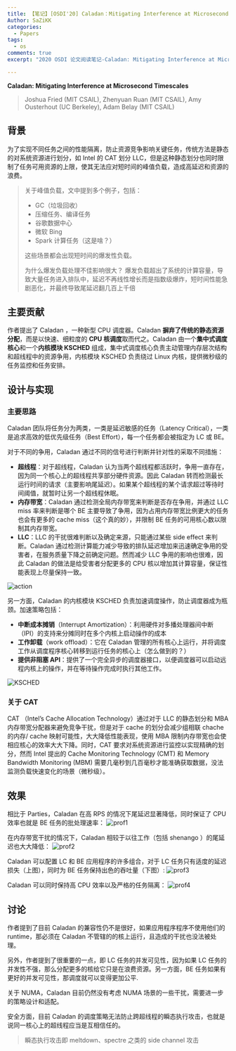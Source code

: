 ```yaml
---
title: 【笔记】[OSDI'20] Caladan：Mitigating Interference at Microsecond Timescales
Author: SaZiKK
categories:
  - Papers
tags:
  - os
comments: true
excerpt: "2020 OSDI 论文阅读笔记-Caladan: Mitigating Interference at Microsecond Timescales"

---
```


**Caladan: Mitigating Interference at Microsecond Timescales**
> Joshua Fried (MIT CSAIL), Zhenyuan Ruan (MIT CSAIL), Amy Ousterhout (UC Berkeley), Adam Belay (MIT CSAIL)

## 背景

为了实现不同任务之间的性能隔离，防止资源竞争影响关键任务，传统方法是静态的对系统资源进行划分，如 Intel 的 CAT 划分 LLC，但是这种静态划分也同时限制了任务可用资源的上限，使其无法应对短时间的峰值负载，造成高延迟和资源的浪费。
> 关于峰值负载，文中提到多个例子，包括：
> - GC（垃圾回收）
> - 压缩任务、编译任务
> - 谷歌数据中心
> - 微软 Bing
> - Spark 计算任务（这是啥？）
> 
> 这些场景都会出现短时间的爆发性负载。
> 
> 为什么爆发负载处理不佳影响很大？
> 爆发负载超出了系统的计算容量，导致大量任务进入排队中，延迟不再线性增长而是指数级爆炸，短时间性能急剧恶化，并最终导致尾延迟翻几百上千倍

## 主要贡献

作者提出了 Caladan ，一种新型 CPU 调度器。Caladan **摒弃了传统的静态资源分配**，而是以快速、细粒度的 **CPU 核调度**取而代之。Caladan 由一个**集中式调度核心**和一个**内核模块 KSCHED** 组成，集中式调度核心负责主动管理内存层次结构和超线程中的资源争用，内核模块 KSCHED 负责绕过 Linux 内核，提供微秒级的任务监控和任务安排。

## 设计与实现

### 主要思路

Caladan 团队将任务分为两类，一类是延迟敏感的任务（Latency Critical），一类是追求高效的低优先级任务（Best Effort），每一个任务都会被指定为 LC 或 BE。

对于不同的争用，Caladan 通过不同的信号进行判断并针对性的采取不同措施：

- **超线程**：对于超线程，Caladan 认为当两个超线程都活跃时，争用一直存在，因为同一个核心上的超线程共享部分硬件资源。因此 Caladan 转而检测最长运行时间的请求（主要影响尾延迟）。如果某个超线程的某个请求超过等待时间阈值，就暂时让另一个超线程休眠。
- **内存带宽**：Caladan 通过检测全局内存带宽来判断是否存在争用，并通过 LLC miss 率来判断是哪个 BE 主要导致了争用，因为占用内存带宽比例更大的任务也会有更多的 cache miss（这个真的妙），并限制 BE 任务的可用核心数以限制其内存带宽。
- **LLC**：LLC 的干扰很难判断以及确定来源，只能通过某些 side effect 来判断。Caladan 通过检测计算能力减少导致的排队延迟增加来迅速确定争用的受害者，在服务质量下降之前确定问题。然而减少 LLC 争用的影响也很难，因此 Caladan 的做法是给受害者分配更多的 CPU 核以增加其计算容量，保证性能表现上尽量保持一致。

![action](../assets/figures/papers/caladan/action.png)

另一方面，Caladan 的内核模块 KSCHED 负责加速调度操作，防止调度器成为瓶颈。加速策略包括：

- **中断成本摊销**（Interrupt Amortization）：利用硬件对多播处理器间中断（IPI）的支持来分摊同时在多个内核上启动操作的成本
- **工作卸载**（work offload）：它在 Caladan 管理的所有核心上运行，并将调度工作从调度程序核心转移到运行任务的核心上（怎么做到的？）
- **提供非阻塞 API**：提供了一个完全异步的调度器接口，以便调度器可以启动远程内核上的操作，并在等待操作完成时执行其他工作。

![KSCHED](../assets/figures/papers/caladan/ksched.png)


### 关于 CAT

CAT （Intel’s Cache Allocation Technology）通过对于 LLC 的静态划分和 MBA 内存带宽分配器来避免竞争干扰，但是对于 cache 的划分会减少组相联 chache 的内存/ cache 映射可能性，大大降低性能表现，使用 MBA 限制内存带宽也会使相应核心的效率大大下降。同时，CAT 要求对系统资源进行监控以实现精确的划分，然而 Intel 提出的 Cache Monitoring Technology (CMT) 和 Memory Bandwidth Monitoring (MBM) 需要几毫秒到几百毫秒才能准确获取数据，没法监测负载快速变化的场景（微秒级）。

## 效果

相比于 Parties，Caladan 在高 RPS 的情况下尾延迟显著降低，同时保证了 CPU 效率也就是 BE 任务的批处理速率：
![prof1](../assets/figures/papers/caladan/prof1.png)

在内存带宽干扰的情况下，Caladan 相较于以往工作（包括 shenango ）的尾延迟也大大降低：
![prof2](../assets/figures/papers/caladan/prof2.png)

Caladan 可以配置 LC 和 BE 应用程序的许多组合，对于 LC 任务只有适度的延迟损失（上图），同时为 BE 任务保持出色的吞吐量（下图）:
![prof3](../assets/figures/papers/caladan/prof3.png)

Caladan 可以同时保持高 CPU 效率以及严格的任务隔离：
![prof4](../assets/figures/papers/caladan/prof4.png)

## 讨论

作者提到了目前 Caladan 的兼容性仍不是很好，如果应用程序程序不使用他们的 runtime，那必须在 Caladan 不管辖的的核上运行，且造成的干扰也没法被处理。

另外，作者提到了很重要的一点，即 LC 任务的并发可见性，因为如果 LC 任务的并发性不强，那么分配更多的核给它只是在浪费资源。另一方面，BE 任务如果有更好的并发可见性，那调度就可以变得更加公平.

关于 NUMA，Caladan 目前仍然没有考虑 NUMA 场景的一些干扰，需要进一步的策略设计和适配。

安全方面，目前 Caladan 的调度策略无法防止跨超线程的瞬态执行攻击，也就是说同一核心上的超线程应当是互相信任的。

> 瞬态执行攻击即 meltdown、spectre 之类的 side channel 攻击
